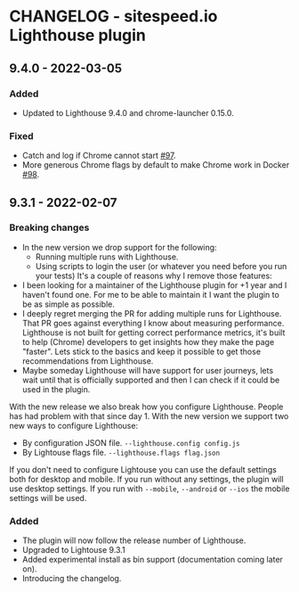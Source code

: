 # CHANGELOG - sitespeed.io Lighthouse plugin 

## 9.4.0 - 2022-03-05
### Added
* Updated to Lighthouse 9.4.0 and chrome-launcher 0.15.0.
### Fixed
* Catch and log if Chrome cannot start [#97](https://github.com/sitespeedio/plugin-lighthouse/pull/97).
* More generous Chrome flags by default to make Chrome work in Docker [#98](https://github.com/sitespeedio/plugin-lighthouse/pull/98).
## 9.3.1 - 2022-02-07
### Breaking changes
* In the new version we drop support for the following:
  * Running multiple runs with Lighthouse. 
  * Using scripts to login the user (or whatever you need before you run your tests)
It's a couple of reasons why I remove those features:
* I been looking for a maintainer of the Lighthouse plugin for +1 year and I haven't found one. For me to be able to maintain it I want the plugin to be as simple as possible.
* I deeply regret merging the PR for adding multiple runs for Lighthouse. That PR goes against everything I know about measuring performance. Lighthouse is not built for getting correct performance metrics, it's built to help (Chrome) developers to get insights how they make the page "faster". Lets stick to the basics and keep it possible to get those recommendations from Lighthouse.
* Maybe someday Lighthouse will have support for user journeys, lets wait until that is officially supported and then I can check if it could be used in the plugin.

With the new release we also break how you configure Lighthouse. People has had problem with that since day 1. With the new version we support two new ways to configure Lighthouse:
- By configuration JSON file. `--lighthouse.config config.js`
- By Lightouse flags file. `--lighthouse.flags flag.json`

If you don't need to configure Lightouse you can use the default settings both for desktop and mobile. If you run without any settings, the plugin will use desktop settings. If you run with `--mobile`, `--android` or `--ios` the mobile settings will be used. 
### Added
* The plugin will now follow the release number of Lighthouse.
* Upgraded to Lightouse 9.3.1
* Added experimental install as bin support (documentation coming later on).
* Introducing the changelog.